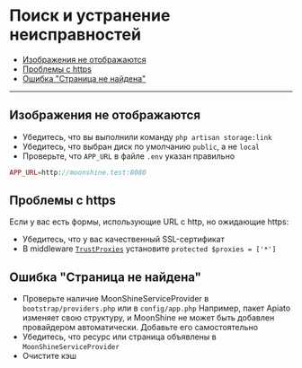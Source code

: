 # Поиск и устранение неисправностей

- [Изображения не отображаются](#images-are-not-displayed)
- [Проблемы с https](#problems-with-https)
- [Ошибка "Страница не найдена"](#error-page-not-found)

---

<a name="images-are-not-displayed"></a>
## Изображения не отображаются
- Убедитесь, что вы выполнили команду `php artisan storage:link`
- Убедитесь, что выбран диск по умолчанию `public`, а не `local`
- Проверьте, что `APP_URL` в файле `.env` указан правильно

```php
APP_URL=http://moonshine.test:8080
```

<a name="problems-with-https"></a>
## Проблемы с https
Если у вас есть формы, использующие URL с http, но ожидающие https:

- Убедитесь, что у вас качественный SSL-сертификат
- В middleware [`TrustProxies`](https://laravel.com/docs/requests#configuring-trusted-proxies) установите `protected $proxies = ['*']`

<a name="error-page-not-found"></a>
## Ошибка "Страница не найдена"
- Проверьте наличие MoonShineServiceProvider в `bootstrap/providers.php` или в `config/app.php`
Например, пакет Apiato изменяет свою структуру, и MoonShine не может быть добавлен провайдером автоматически. Добавьте его самостоятельно
- Убедитесь, что ресурс или страница объявлены в `MoonShineServiceProvider`
- Очистите кэш
